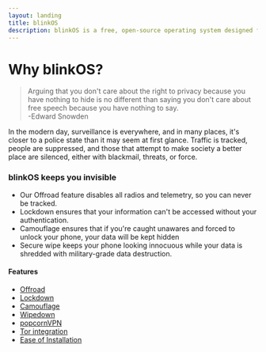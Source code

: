 ```yaml
---
layout: landing
title: blinkOS
description: blinkOS is a free, open-source operating system designed for privacy.
---
```

# Why blinkOS?

> Arguing that you don't care about the right to privacy because you have nothing to hide is no different than saying you don't care about free speech because you have nothing to say.  
> -Edward Snowden

In the modern day, surveillance is everywhere, and in many places, it's closer to a police state
than it may seem at first glance. Traffic is tracked, people are suppressed, and those that attempt
to make society a better place are silenced, either with blackmail, threats, or force.

### blinkOS keeps you invisible
* Our Offroad feature disables all radios and telemetry, so you can never be tracked.
* Lockdown ensures that your information can't be accessed without your authentication.
* Camouflage ensures that if you're caught unawares and forced to unlock your phone, your data 
will be kept hidden
* Secure wipe keeps your phone looking innocuous while your data is shredded with military-grade data destruction.

#### Features
* [Offroad](offroad.md)
* [Lockdown](lockdown.md)
* [Camouflage](camouflage.md)
* [Wipedown](wipedown.md)
* [popcornVPN](popcornVPN.md)
* [Tor integration](torify.md)
* [Ease of Installation](flashingBlink.md)